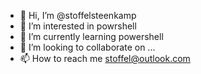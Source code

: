 - 👋 Hi, I’m @stoffelsteenkamp
- 👀 I’m interested in powrshell
- 🌱 I’m currently learning powershell
- 💞️ I’m looking to collaborate on ...
- 📫 How to reach me stoffel@outlook.com

<!---
stoffelsteenkamp/stoffelsteenkamp is a ✨ special ✨ repository because its `README.md` (this file) appears on your GitHub profile.
You can click the Preview link to take a look at your changes.
--->
